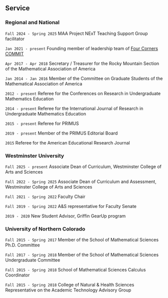 ## Service

### Regional and National

`Fall 2024 - Spring 2025` MAA Project NExT Teaching Support Group facilitator

`Jan 2021 - present` Founding member of leadership team of [Four Corners COMMIT](https//fourcornerscommit.github.io/)

`Apr 2017 - Apr 2018` Secretary / Treasurer for the Rocky Mountain Section of the Mathematical Association of America

`Jan 2014 - Jan 2016` Member of the Committee on Graduate Students of the Mathematical Association of America

`2012 - present` Referee for the Conferences on Research in Undergraduate Mathematics Education

`2014 - present` Referee for the International Journal of Research in Undergraduate Mathematics Education

`2015 - present` Referee for PRIMUS

`2019 - present` Member of the PRIMUS Editorial Board

`2015` Referee for the American Educational Research Journal

### Westminster University

`Fall 2025 - present` Associate Dean of Curriculum, Westminster College of Arts and Sciences

`Fall 2022 - Spring 2025` Associate Dean of Curriculum and Assessment, Westminster College of Arts and Sciences

`Fall 2021 - Spring 2022` Faculty Chair

`Fall 2019 - Spring 2022` A&S representative for Faculty Senate

`2019 - 2020` New Student Advisor, Griffin GearUp program

### University of Northern Colorado

`Fall 2015 - Spring 2017` Member of the School of Mathematical Sciences Ph.D. Committee

`Fall 2017 - Spring 2018` Member of the School of Mathematical Sciences Undergraduate Committee

`Fall 2015 - Spring 2018` School of Mathematical Sciences Calculus Coordinator

`Fall 2015 - Spring 2018` College of Natural & Health Sciences Representative on the Academic Technology Advisory Group
